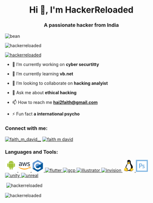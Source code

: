 <h1 align="center">Hi 👋, I'm HackerReloaded</h1>
<h3 align="center">A passionate hacker from India</h3>

<img align="center" alt="bean" width="400" src="https://www.bing.com/th/id/OGC.cd741ab1a8c2fe4639e7ef1d9a3026a3?pid=1.7&rurl=https%3a%2f%2fi.pinimg.com%2foriginals%2f76%2f0f%2f53%2f760f531b60f0c0f07b9579cdfb61ff6c.gif&ehk=c3vSOqAzr7crcHs56RgkS2BewkFtxU0WF%2f4R2Cpp1rA%3d">

<p align="left"> <img src="https://komarev.com/ghpvc/?username=hackerreloaded&label=Profile%20views&color=0e75b6&style=flat" alt="hackerreloaded" /> </p>

<p align="left"> <a href="https://github.com/ryo-ma/github-profile-trophy"><img src="https://github-profile-trophy.vercel.app/?username=hackerreloaded" alt="hackerreloaded" /></a> </p>

- 🔭 I’m currently working on **cyber securtitty**

- 🌱 I’m currently learning **vb.net**

- 👯 I’m looking to collaborate on **hacking analyist**

- 💬 Ask me about **ethical hacking**

- 📫 How to reach me **hai2faith@gmail.com**

- ⚡ Fun fact **a international psycho**

<h3 align="left">Connect with me:</h3>
<p align="left">
<a href="https://instagram.com/faith_m_david__" target="blank"><img align="center" src="https://raw.githubusercontent.com/rahuldkjain/github-profile-readme-generator/master/src/images/icons/Social/instagram.svg" alt="faith_m_david__" height="30" width="40" /></a>
<a href="https://www.youtube.com/c/faith m david" target="blank"><img align="center" src="https://raw.githubusercontent.com/rahuldkjain/github-profile-readme-generator/master/src/images/icons/Social/youtube.svg" alt="faith m david" height="30" width="40" /></a>
</p>

<h3 align="left">Languages and Tools:</h3>
<p align="left"> <a href="https://developer.android.com" target="_blank" rel="noreferrer"> <img src="https://raw.githubusercontent.com/devicons/devicon/master/icons/android/android-original-wordmark.svg" alt="android" width="40" height="40"/> </a> <a href="https://aws.amazon.com" target="_blank" rel="noreferrer"> <img src="https://raw.githubusercontent.com/devicons/devicon/master/icons/amazonwebservices/amazonwebservices-original-wordmark.svg" alt="aws" width="40" height="40"/> </a> <a href="https://www.cprogramming.com/" target="_blank" rel="noreferrer"> <img src="https://raw.githubusercontent.com/devicons/devicon/master/icons/c/c-original.svg" alt="c" width="40" height="40"/> </a> <a href="https://flutter.dev" target="_blank" rel="noreferrer"> <img src="https://www.vectorlogo.zone/logos/flutterio/flutterio-icon.svg" alt="flutter" width="40" height="40"/> </a> <a href="https://cloud.google.com" target="_blank" rel="noreferrer"> <img src="https://www.vectorlogo.zone/logos/google_cloud/google_cloud-icon.svg" alt="gcp" width="40" height="40"/> </a> <a href="https://www.adobe.com/in/products/illustrator.html" target="_blank" rel="noreferrer"> <img src="https://www.vectorlogo.zone/logos/adobe_illustrator/adobe_illustrator-icon.svg" alt="illustrator" width="40" height="40"/> </a> <a href="https://www.invisionapp.com/" target="_blank" rel="noreferrer"> <img src="https://www.vectorlogo.zone/logos/invisionapp/invisionapp-icon.svg" alt="invision" width="40" height="40"/> </a> <a href="https://www.linux.org/" target="_blank" rel="noreferrer"> <img src="https://raw.githubusercontent.com/devicons/devicon/master/icons/linux/linux-original.svg" alt="linux" width="40" height="40"/> </a> <a href="https://www.photoshop.com/en" target="_blank" rel="noreferrer"> <img src="https://raw.githubusercontent.com/devicons/devicon/master/icons/photoshop/photoshop-line.svg" alt="photoshop" width="40" height="40"/> </a> <a href="https://unity.com/" target="_blank" rel="noreferrer"> <img src="https://www.vectorlogo.zone/logos/unity3d/unity3d-icon.svg" alt="unity" width="40" height="40"/> </a> <a href="https://unrealengine.com/" target="_blank" rel="noreferrer"> <img src="https://raw.githubusercontent.com/kenangundogan/fontisto/036b7eca71aab1bef8e6a0518f7329f13ed62f6b/icons/svg/brand/unreal-engine.svg" alt="unreal" width="40" height="40"/> </a> </p>

<p>&nbsp;<img align="center" src="https://github-readme-stats.vercel.app/api?username=hackerreloaded&show_icons=true&locale=en" alt="hackerreloaded" /></p>

<p><img align="center" src="https://github-readme-streak-stats.herokuapp.com/?user=hackerreloaded&" alt="hackerreloaded" /></p>
